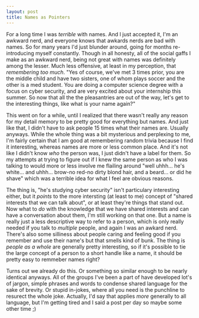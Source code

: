 ```yaml
---
layout: post
title: Names as Pointers
---
```

For a long time I was *terrible* with names. And I just accepted it, I'm an awkward nerd, and everyone
knows that awkards nerds are bad with names. So for many years I'd just blunder around, going for months
re-introducing myself constantly. Though in all honesty, all of the social gaffs I make as an awkward
nerd, being not great with names was definitely among the lesser. Much less offensive, at least in my 
perception, that *remembering too much*. "Yes of course, we've met 3 times prior, you are the middle child
and have two sisters, one of whom plays soccer and the other is a med student. You are doing a computer
science degree with a focus on cyber security, and are very excited about your internship this summer. 
So now that all the the pleasantries are out of the way, let's get to the interesting things, like what
is your name again?" 

This went on for a while, until I realized that there wasn't really any reason for my detail memory to be
pretty good for everything but names. And just like that, I didn't have to ask people 15 times what their
names are. Usually anyways. While the whole thing was a bit mysterious and perplexing to me, I'm fairly 
certain that I am good at remembering random trivia because I find it interesting, whereas names are more
or less common place. And it's not like I didn't know *who* the person was, I just didn't have a label for them.
So my attempts at trying to figure out if I knew the same person as who I was talking to would more or less
involve me flailing around "well uhhh... he's white... and uhhh... brow-no red-no dirty blond hair, and a beard...
or did he shave" which was a terrible idea for what I feel are obvious reasons. 

The thing is, "he's studying cyber security" isn't particulary interesting either, but it *points* to the more
intersting (at least to me) concept of "shared interests that we can talk about", or at least they're things
that stand out. Now what to *do* with the knowledge that we have shared interests and can have a conversation
about them, I'm still working on that one. But a name is really just a less descriptive way to refer to a person,
which is only really needed if you talk to *multiple* people, and again I was an awkard nerd. There's also some
silliness about people caring and feeling good if you remember and use their name's but that smells kind of bunk.
The thing is *people as a whole* are generally pretty interesting, so if it's possible to tie the large concept
of a person to a short handle like a name, it should be pretty easy to remmeber names right?

Turns out we already do this. Or something so similar enough to be nearly identical anyways. All of the groups
I've been a part of have developed lot's of jargon, simple phrases and words to condense shared language for 
the sake of brevity. Or stupid in-jokes, where all you need is the punchline to resurect the whole joke. 
Actually, I'd say that applies *more* generally to all language, but I'm getting tired and I said a post per day
so maybe some other time ;)